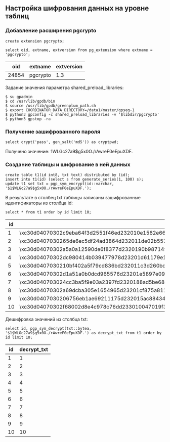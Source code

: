 ## Настройка шифрования данных на уровне таблиц ##   
   
### Добавление расширения pgcrypto ###   
```
create extension pgcrypto;
```
```
select oid, extname, extversion from pg_extension where extname = 'pgcrypto';
```
|oid|extname|extversion|
|---|-------|----------|
|24854|pgcrypto|1.3|

Задание значения параметра shared_preload_libraries:   
```
$ su gpadmin
$ cd /usr/lib/gpdb/bin
$ source /usr/lib/gpdb/greenplum_path.sh
$ export COORDINATOR_DATA_DIRECTORY=/data1/master/gpseg-1
$ python3 gpconfig -c shared_preload_libraries -v '$libdir/pgcrypto'
$ python3 gpstop -ra 
```
### Получение зашифрованного пароля ###   
```
select crypt('pass', gen_salt('md5')) as cryptpwd; 
```
Получено значение: $1$WLGc27a9$g5x0O./rAwreF0eEpuXDF.   

### Создание таблицы и шифрование в ней данных ###   
```
create table t1(id int8, txt text) distributed by (id);
insert into t1(id) (select s from generate_series(1, 100) s);
update t1 set txt = pgp_sym_encrypt(id::varchar, '$1$WLGc27a9$g5x0O./rAwreF0eEpuXDF.');
```
В результате в столбец txt таблицы записаны зашифрованные идентификаторы из столбца id:
```
select * from t1 order by id limit 10;
```
|id|txt|
|--|---|
|1|\xc30d04070302c9eba64f3d2551f46ed232010e1562e662436cefc1f64881ad5967d9df822d6a18d34d6f892ed6aa3568b683374068c45e9bf8f2c6ef05be81fd7cf2b8|
|2|\xc30d0407030265de6ec5df24ad3864d232011de02b5577967793f11f35e4194beb6c52cd55fb4369f82d0944b17ab8ae9e43735df988f4d6a67238cfc95367ffb701e4|
|3|\xc30d04070302a5a0a12590de6f8377d2320190b987149e8871831fcac5576fca98ec85f42afa4f1f8bf0ea622003974d2172d988503365f415afee0fb24a7719300eaf|
|4|\xc30d04070302dc980414b039477978d23201d61179e144ac5d857c3292218adcf95051cfc241586a424b24e132c62c686e87c00778afe4a25fa57d2d3f4d8f4297ef11|
|5|\xc30d0407030210bf402a5f79cd836bd232011c3d260bd644f6911280c5f0c9f1c4cda7a4f15cbee04d281e1aec6a7fe20d3ce50d08e0738bb243bed385a5e261e8bc8c|
|6|\xc30d04070302d1a51a0b0dcd965576d23201e5897e0963ec8cb18c90ece3405a8d6822817541477e8c4cd3a403852d97cab9d2718131324fe48a8837d9dd3283fcc2a9|
|7|\xc30d040703024cc3ba5f9e03a2397fd2320188ad5be687aff038810de5ff4737eb8500bb09ce9710f7ae79a5aa680733b42f8691a2fcd9ad41cba1bf43e1fdf282eafc|
|8|\xc30d04070302a69dcba305e1654965d23201cf875a811367777884578f097e6c6a716d59e7895a74c3479e712c86236c25af79545394b851b6021209ab36dfb1214b45|
|9|\xc30d0407030206756eb1ae69211175d232015ac8843438603ff476add90fd2ab6d32949766bb963ccf4e2fc8115a7154710c71e466127b5a5ff5f07b82b15630c91b17|
|10|\xc30d04070302f68002d8e4c978c76dd233010047019f39956af9bb45ddca64a0ec4bf5768c31745ba483a37989d6c5f903c8e4930b55b0f202411dd124beafd298e7d23d|
   
Дешифровка значений из столбца txt:   
```
select id, pgp_sym_decrypt(txt::bytea, '$1$WLGc27a9$g5x0O./rAwreF0eEpuXDF.') as decrypt_txt from t1 order by id limit 10;
```
|id|decrypt_txt|
|--|-----------|
|1|1|
|2|2|
|3|3|
|4|4|
|5|5|
|6|6|
|7|7|
|8|8|
|9|9|
|10|10|

